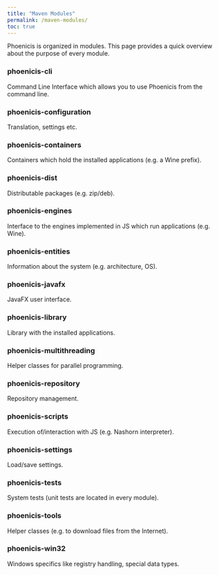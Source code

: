 ```yaml
---
title: "Maven Modules"
permalink: /maven-modules/
toc: true
---
```


Phoenicis is organized in modules. This page provides a quick overview about the purpose of every module.

### phoenicis-cli
Command Line Interface which allows you to use Phoenicis from the command line.

### phoenicis-configuration
Translation, settings etc.

### phoenicis-containers
Containers which hold the installed applications (e.g. a Wine prefix).

### phoenicis-dist
Distributable packages (e.g. zip/deb).

### phoenicis-engines
Interface to the engines implemented in JS which run applications (e.g. Wine).

### phoenicis-entities
Information about the system (e.g. architecture, OS).

### phoenicis-javafx
JavaFX user interface.

### phoenicis-library
Library with the installed applications.

### phoenicis-multithreading
Helper classes for parallel programming.

### phoenicis-repository
Repository management.

### phoenicis-scripts
Execution of/interaction with JS (e.g. Nashorn interpreter).

### phoenicis-settings
Load/save settings.

### phoenicis-tests
System tests (unit tests are located in every module).

### phoenicis-tools
Helper classes (e.g. to download files from the Internet).

### phoenicis-win32
Windows specifics like registry handling, special data types.

